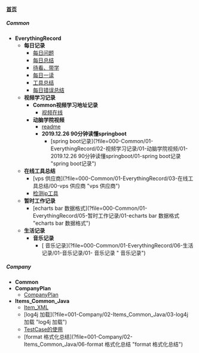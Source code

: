 
#### [首页](?file=home-首页)

##### Common
- **EverythingRecord**
    - **每日记录**
        - [每日问题](?file=000-Common/01-EverythingRecord/01-每日记录/01-每日问题 "每日问题")
        - [每日总结](?file=000-Common/01-EverythingRecord/01-每日记录/02-每日总结 "每日总结")
        - [待看、带学](?file=000-Common/01-EverythingRecord/01-每日记录/03-待看、带学 "待看、带学")
        - [每日一读](?file=000-Common/01-EverythingRecord/01-每日记录/04-每日一读 "每日一读")
        - [工具总结](?file=000-Common/01-EverythingRecord/01-每日记录/05-工具总结 "工具总结")
        - [每日错误总结](?file=000-Common/01-EverythingRecord/01-每日记录/06-每日错误总结 "每日错误总结")
    - **视频学习记录**
        - **Common视频学习地址记录**
            - [视频在线](?file=000-Common/01-EverythingRecord/02-视频学习记录/00-Common视频学习地址记录/01-视频在线 "视频在线")
        - **动脑学院视频**
            - [readme](?file=000-Common/01-EverythingRecord/02-视频学习记录/01-动脑学院视频/00-readme "readme")
            - **2019.12.26 90分钟读懂springboot**
                - [spring boot记录](?file=000-Common/01-EverythingRecord/02-视频学习记录/01-动脑学院视频/01-2019.12.26 90分钟读懂springboot/01-spring boot记录 "spring boot记录")
    - **在线工具总结**
        - [vps 供应商](?file=000-Common/01-EverythingRecord/03-在线工具总结/00-vps 供应商 "vps 供应商")
        - [检测ip工具](?file=000-Common/01-EverythingRecord/03-在线工具总结/01-检测ip工具 "检测ip工具")
    - **暂时工作记录**
        - [echarts bar 数据格式](?file=000-Common/01-EverythingRecord/05-暂时工作记录/01-echarts bar 数据格式 "echarts bar 数据格式")
    - **生活记录**
        - **音乐记录**
            - [ 音乐记录](?file=000-Common/01-EverythingRecord/06-生活记录/01-音乐记录/01- 音乐记录 " 音乐记录")

##### Company
- **Common**
- **CompanyPlan**
    - [CompanyPlan](?file=001-Company/01-CompanyPlan/01-CompanyPlan "CompanyPlan")
- **Items_Common_Java**
    - [Item_XML](?file=001-Company/02-Items_Common_Java/01-Item_XML "Item_XML")
    - [log4j 加载](?file=001-Company/02-Items_Common_Java/03-log4j 加载 "log4j 加载")
    - [TestCase的使用](?file=001-Company/02-Items_Common_Java/05-TestCase的使用 "TestCase的使用")
    - [format 格式化总结](?file=001-Company/02-Items_Common_Java/06-format 格式化总结 "format 格式化总结")
